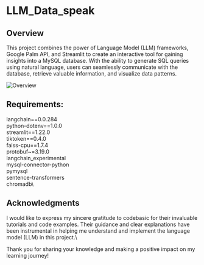 # LLM_Data_speak

## Overview 
This project combines the power of Language Model (LLM) frameworks, Google Palm API, and Streamlit to create an interactive tool for gaining insights into a MySQL database. With the ability to generate SQL queries using natural language, users can seamlessly communicate with the database, retrieve valuable information, and visualize data patterns.

![Overview](https://github.com/Nilanjan2223/LLM_Data_speak/assets/99826967/d9d4fee5-b673-4166-824b-dea741e7549a)

## Requirements:
langchain==0.0.284 \
python-dotenv==1.0.0\
streamlit==1.22.0\
tiktoken==0.4.0\
faiss-cpu==1.7.4\
protobuf~=3.19.0\
langchain_experimental\
mysql-connector-python\
pymysql\
sentence-transformers\
chromadb\

## Acknowledgments

I would like to express my sincere gratitude to codebasic for their invaluable tutorials and code examples. Their guidance and clear explanations have been instrumental in helping me understand and implement the language model (LLM) in this project.\

Thank you for sharing your knowledge and making a positive impact on my learning journey!



